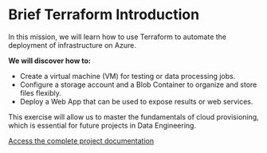 # Brief Terraform Introduction

In this mission, we will learn how to use Terraform to automate the deployment of infrastructure on Azure. 

**We will discover how to:**

* Create a virtual machine (VM) for testing or data processing jobs.
* Configure a storage account and a Blob Container to organize and store files flexibly.
* Deploy a Web App that can be used to expose results or web services.


This exercise will allow us to master the fundamentals of cloud provisioning, which is essential for future projects in Data Engineering.

[Access the complete project documentation](https://daitensa.github.io/Terraform_Brief_08102024/)
